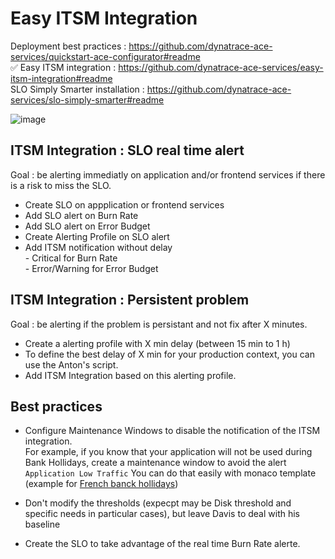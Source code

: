 # Easy ITSM Integration 

Deployment best practices : https://github.com/dynatrace-ace-services/quickstart-ace-configurator#readme  
✅ Easy ITSM integration : https://github.com/dynatrace-ace-services/easy-itsm-integration#readme  
SLO Simply Smarter installation : https://github.com/dynatrace-ace-services/slo-simply-smarter#readme  

![image](https://user-images.githubusercontent.com/40337213/216783943-394dd4de-282b-474e-a08c-5e82f2273561.png)

## ITSM Integration : SLO real time alert 

Goal : be alerting immediatly on application and/or frontend services if there is a risk to miss the SLO.

- Create SLO on appplication or frontend services
- Add SLO alert on Burn Rate
- Add SLO alert on Error Budget
- Create Alerting Profile on SLO alert
- Add ITSM notification without delay     
      - Critical for Burn Rate  
      - Error/Warning for Error Budget  

## ITSM Integration : Persistent problem

Goal : be alerting if the problem is persistant and not fix after X minutes. 

- Create a alerting profile with X min delay (between 15 min to 1 h)
- To define the best delay of X min for your production context, you can use the Anton's script.
- Add ITSM Integration based on this alerting profile. 

## Best practices 

- Configure Maintenance Windows to disable the notification of the ITSM integration.  
For example, if you know that your application will not be used during Bank Hollidays, create a maintenance window to avoid the alert `Application Low Traffic`
You can do that easily with monaco template (example for [French banck hollidays](https://github.com/dynatrace-ace-services/quickstart-ace-configurator/tree/main/Maintenance-Window))

- Don't modify the thresholds (expecpt may be Disk threshold and specific needs in particular cases), but leave Davis to deal with his baseline  

- Create the SLO to take advantage of the real time Burn Rate alerte. 














